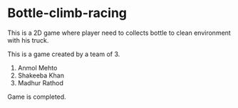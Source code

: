 # Bottle-climb-racing
This is a 2D game where player need to collects bottle to clean environment with his truck.

This is a game created by a team of 3.
1. Anmol Mehto
2. Shakeeba Khan
3. Madhur Rathod

Game is completed.
